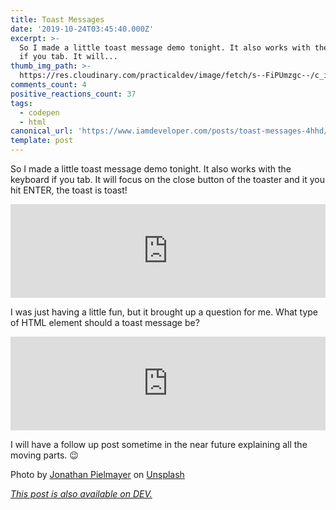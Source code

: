 ```yaml
---
title: Toast Messages
date: '2019-10-24T03:45:40.000Z'
excerpt: >-
  So I made a little toast message demo tonight. It also works with the keyboard
  if you tab. It will...
thumb_img_path: >-
  https://res.cloudinary.com/practicaldev/image/fetch/s--FiPUmzgc--/c_imagga_scale,f_auto,fl_progressive,h_420,q_auto,w_1000/https://thepracticaldev.s3.amazonaws.com/i/tixpt06bbncusm7apgze.jpg
comments_count: 4
positive_reactions_count: 37
tags:
  - codepen
  - html
canonical_url: 'https://www.iamdeveloper.com/posts/toast-messages-4hhd/'
template: post
---
```


So I made a little toast message demo tonight. It also works with the keyboard if you tab. It will focus on the close button of the toaster and it you hit ENTER, the toast is toast!

<iframe class="liquidTag" src="https://dev.to/embed/codepen?args=https%3A%2F%2Fcodepen.io%2Fnickytonline%2Fpen%2FOJJmLyK" style="border: 0; width: 100%;"></iframe>

I was just having a little fun, but it brought up a question for me. What type of HTML element should a toast message be?

<iframe class="liquidTag" src="https://dev.to/embed/twitter?args=1187206862992789505" style="border: 0; width: 100%;"></iframe>

I will have a follow up post sometime in the near future explaining all the moving parts. 😉

Photo by [Jonathan Pielmayer](https://unsplash.com/@jonathanpielmayer?utm_source=unsplash&utm_medium=referral&utm_content=creditCopyText) on [Unsplash](https://unsplash.com/s/photos/toast-breakfast?utm_source=unsplash&utm_medium=referral&utm_content=creditCopyText)

_[This post is also available on DEV.](https://dev.to/nickytonline/toast-messages-4hhd)_

<script>
const parent = document.getElementsByTagName('head')[0];
const script = document.createElement('script');
script.type = 'text/javascript';
script.src = 'https://cdnjs.cloudflare.com/ajax/libs/iframe-resizer/4.1.1/iframeResizer.min.js';
script.charset = 'utf-8';
script.onload = function() {
    window.iFrameResize({}, '.liquidTag');
};
parent.appendChild(script);
</script>
